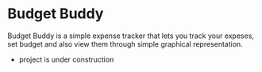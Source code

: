 # Budget Buddy

Budget Buddy is a simple expense tracker that lets you track your expeses, set budget and also view them through simple graphical representation.

- project is under construction
